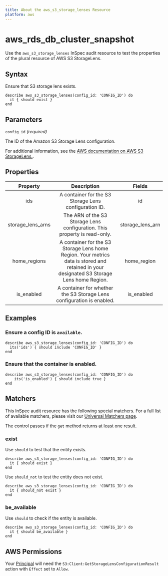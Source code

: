```yaml
---
title: About the aws_s3_storage_lenses Resource
platform: aws
---
```


# aws_rds_db_cluster_snapshot

Use the `aws_s3_storage_lenses` InSpec audit resource to test the properties of the plural resource of AWS S3 StorageLens.

## Syntax

Ensure that S3 storage lens exists.

    describe aws_s3_storage_lenses(config_id: 'CONFIG_ID') do
      it { should exist }
    end

## Parameters

`config_id` _(required)_

The ID of the Amazon S3 Storage Lens configuration.

For additional information, see the [AWS documentation on AWS S3 StorageLens.](https://docs.aws.amazon.com/AWSCloudFormation/latest/UserGuide/aws-resource-s3-storagelens.html).

## Properties

| Property | Description | Fields |
| :----------------------------: | :----------------------------------------------------------------------------------------: | :----------------------------------------------------------------------------------------: |
| ids | A container for the S3 Storage Lens configuration ID. | id |
| storage_lens_arns | The ARN of the S3 Storage Lens configuration. This property is read-only. | storage_lens_arn |
| home_regions | A container for the S3 Storage Lens home Region. Your metrics data is stored and retained in your designated S3 Storage Lens home Region. | home_region |
| is_enabled | A container for whether the S3 Storage Lens configuration is enabled. | is_enabled |

## Examples

### Ensure a config ID is `available`.

    describe aws_s3_storage_lenses(config_id: 'CONFIG_ID') do
      its('ids') { should include 'CONFIG_ID' }
    end

### Ensure that the container is enabled.

    describe aws_s3_storage_lenses(config_id: 'CONFIG_ID') do
        its('is_enabled') { should include true }
    end

## Matchers

This InSpec audit resource has the following special matchers. For a full list of available matchers, please visit our [Universal Matchers page](https://www.inspec.io/docs/reference/matchers/).

The control passes if the `get` method returns at least one result.

### exist

Use `should` to test that the entity exists.

    describe aws_s3_storage_lenses(config_id: 'CONFIG_ID') do
      it { should exist }
    end

Use `should_not` to test the entity does not exist.

    describe aws_s3_storage_lenses(config_id: 'CONFIG_ID') do
      it { should_not exist }
    end

### be_available

Use `should` to check if the entity is available.

    describe aws_s3_storage_lenses(config_id: 'CONFIG_ID') do
      it { should be_available }
    end

## AWS Permissions

Your [Principal](https://docs.aws.amazon.com/IAM/latest/UserGuide/intro-structure.html#intro-structure-principal) will need the `S3:Client:GetStorageLensConfigurationResult` action with `Effect` set to `Allow`.
